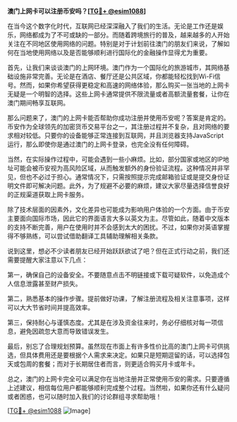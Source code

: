 **澳门上网卡可以注册币安吗？[[TG💪+ @esim1088](https://t.me/s/esim1088)]**

在当今这个数字化时代，互联网已经深深融入了我们的生活。无论是工作还是娱乐，网络都成为了不可或缺的一部分。而随着跨境旅行的普及，越来越多的人开始关注在不同地区使用网络的问题。特别是对于计划前往澳门的朋友们来说，了解如何在当地使用网络以及是否能够顺利进行国际化的金融操作显得尤为重要。

首先，让我们来谈谈澳门的上网环境。澳门作为一个国际化的旅游城市，其网络基础设施非常完善。无论是在酒店、餐厅还是公共区域，你都能轻松找到Wi-Fi信号。然而，如果你希望获得更稳定和高速的网络体验，那么购买一张当地的上网卡无疑是一个明智的选择。这些上网卡通常提供不限流量或者高额流量套餐，让你在澳门期间畅享互联网。

那么问题来了，澳门的上网卡能否帮助你成功注册并使用币安呢？答案是肯定的。币安作为全球领先的加密货币交易平台之一，其注册过程并不复杂，且对网络的要求相对较低。只要你的设备能够正常连接到互联网，并且浏览器支持JavaScript运行，那么即使你是通过澳门的上网卡登录，也完全没有任何障碍。

当然，在实际操作过程中，可能会遇到一些小麻烦。比如，部分国家或地区的IP地址可能会被币安视为高风险区域，从而触发额外的身份验证流程。这种情况并非罕见，但也不必过于担心。通常情况下，只需按照提示完成邮箱验证或是提交身份证明文件即可解决问题。此外，为了规避不必要的麻烦，建议大家尽量选择信誉良好的正规渠道获取上网卡服务。

除了技术层面的因素外，文化差异也可能成为影响用户体验的一个方面。由于币安主要面向国际市场，因此它的界面语言大多以英文为主。尽管如此，随着中文版本的支持不断完善，用户在使用时并不会感到太大的困扰。不过，如果你对英语掌握得不够熟练，可以尝试借助翻译工具辅助理解相关条款。

说到这里，想必不少读者朋友已经开始跃跃欲试了吧？但在正式行动之前，我们还需要提醒大家注意以下几点：

第一，确保自己的设备安全。不要随意点击不明链接或下载可疑软件，以免造成个人信息泄露甚至财产损失。

第二，熟悉基本的操作步骤。提前做好功课，了解注册流程及相关注意事项，这样可以大大节省时间并提高效率。

第三，保持耐心与谨慎态度。尤其是在涉及资金往来时，务必仔细核对每一项信息，避免因疏忽大意而导致错误发生。

最后，别忘了合理规划预算。虽然现在市面上有许多性价比高的澳门上网卡可供挑选，但具体费用还是要根据个人需求来决定。如果只是短期逗留的话，可以选择包天或包周的套餐；而对于长期居住者而言，则更适合购买月卡或年卡。

总之，澳门的上网卡完全可以满足你在当地注册并正常使用币安的需求。只要遵循上述建议，相信每位用户都能够顺利完成整个过程。当然啦，如果你还有什么疑问或者困惑，也可以随时加入我们的讨论群组寻求帮助哦！

[[TG💪+ @esim1088](https://t.me/s/esim1088) ![Image](https://i.postimg.cc/4NQfJmqS/Snipaste-2025-05-13-00-14-12.png)]
